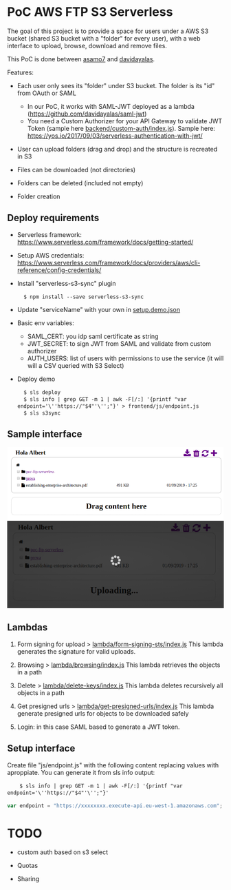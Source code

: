 # PoC AWS FTP S3 Serverless

The goal of this project is to provide a space for users under a AWS S3 bucket (shared S3 bucket with a "folder" for every user), with a web interface to upload, browse, download and remove files.

This PoC is done between [asamo7](https://github.com/asamo7) and [davidayalas](https://github.com/davidayalas).

Features:

* Each user only sees its "folder" under S3 bucket. The folder is its "id" from OAuth or SAML
    - In our PoC, it works with SAML-JWT deployed as a lambda (https://github.com/davidayalas/saml-jwt)
    - You need a Custom Authorizer for your API Gateway to validate JWT Token (sample here [backend/custom-auth/index.js](backend/custom-auth/index.js)). Sample here: https://yos.io/2017/09/03/serverless-authentication-with-jwt/

* User can upload folders (drag and drop) and the structure is recreated in S3

* Files can be downloaded (not directories)

* Folders can be deleted (included not empty)

* Folder creation

## Deploy requirements

* Serverless framework: https://www.serverless.com/framework/docs/getting-started/
* Setup AWS credentials: https://www.serverless.com/framework/docs/providers/aws/cli-reference/config-credentials/
* Install "serverless-s3-sync" plugin

        $ npm install --save serverless-s3-sync

* Update "serviceName" with your own in [setup.demo.json](https://github.com/davidayalas/aws-ftp-s3-serverless/blob/master/setup.demo.json#L2)

* Basic env variables:

    - SAML_CERT: you idp saml certificate as string
    - JWT_SECRET: to sign JWT from SAML and validate from custom authorizer
    - AUTH_USERS: list of users with permissions to use the service (it will will a CSV queried with S3 Select)

* Deploy demo

        $ sls deploy
        $ sls info | grep GET -m 1 | awk -F[/:] '{printf "var endpoint='\''https://"$4"'\'';"}' > frontend/js/endpoint.js
        $ sls s3sync

## Sample interface

![screen](docs/screen-1.png)
![screen while uploading](docs/screen-2.png)

## Lambdas

1. Form signing for upload > [lambda/form-signing-sts/index.js](lambda/form-signing-sts/index.js) This lambda generates the signature for valid uploads. 

1. Browsing > [lambda/browsing/index.js](lambda/browsing/index.js) This lambda retrieves the objects in a path

1. Delete > [lambda/delete-keys/index.js](lambda/delete-keys/index.js) This lambda deletes recursively all objects in a path

1. Get presigned urls > [lambda/get-presigned-urls/index.js](lambda/get-presigned-urls/index.js) This lambda generate presigned urls for objects to be downloaded safely

1. Login: in this case SAML based to generate a JWT token.

## Setup interface

Create file "js/endpoint.js" with the following content replacing values with aproppiate. You can generate it from sls info output:

        $ sls info | grep GET -m 1 | awk -F[/:] '{printf "var endpoint='\''https://"$4"'\'';"}'

```javascript
var endpoint = "https://xxxxxxxx.execute-api.eu-west-1.amazonaws.com";
```

# TODO

* custom auth based on s3 select

* Quotas
* Sharing


